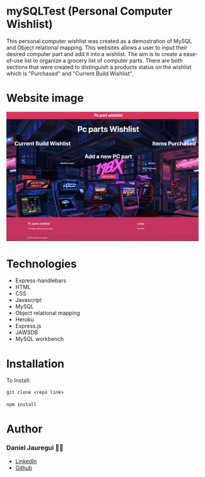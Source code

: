 # mySQLTest (Personal Computer Wishlist)
This personal computer wishlist was created as a demostration of MySQL and Object relational mapping. This websites allows a user to input their desired computer part and add it into a wishlist. The aim is to create a ease-of-use list to organize a grocery list of computer parts. There are both sections that were created to distinguish a products status on the wishlist which is "Purchased" and "Current Build Wishlist". 
# Website image
![Main page screenshot](./readMeAssets/main.png)

# Technologies
* Express-handlebars 
* HTML 
* CSS
* Javascript 
* MySQL 
* Object relational mapping
* Heroku 
* Express.js 
* JAWSDB 
* MySQL workbench 


# Installation 
To Install: 
```
git clone <repo link>

npm install 
```
# Author
### Daniel Jauregui 👨‍💻
* [LinkedIn](https://www.linkedin.com/in/kionling/)
* [Github](https://github.com/Kionling)




